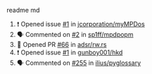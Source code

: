 readme md


<!--START_SECTION:activity--> 
1. ❗️ Opened issue [#1](https://github.com/jcorporation/myMPDos/issues/1) in [jcorporation/myMPDos](https://github.com/jcorporation/myMPDos)
2. 🗣 Commented on [#2](https://github.com/sp1ff/mpdpopm/issues/2) in [sp1ff/mpdpopm](https://github.com/sp1ff/mpdpopm)
3. 💪 Opened PR [#66](https://github.com/adsr/rw.rs/pull/66) in [adsr/rw.rs](https://github.com/adsr/rw.rs)
4. ❗️ Opened issue [#1](https://github.com/gunboy001/hkd/issues/1) in [gunboy001/hkd](https://github.com/gunboy001/hkd)
5. 🗣 Commented on [#255](https://github.com/ilius/pyglossary/issues/255) in [ilius/pyglossary](https://github.com/ilius/pyglossary)
<!--END_SECTION:activity-->
